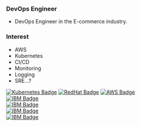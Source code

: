 ### DevOps Engineer
- DevOps Engineer in the E-commerce industry.

### Interest
- AWS
- Kubernetes
- CI/CD
- Monitoring
- Logging
- SRE...?


[![Kubernetes Badge](https://img.shields.io/badge/-Kubernetes-%23A9225C?logo=kubernetes&logoColor=white)](https://www.credly.com/badges/8ccd47b5-18f3-4252-bcab-0833b31e22f6)
[![RedHat Badge](https://img.shields.io/badge/-RHCE-%23EE0000?logo=Red-Hat&logoColor=white)](https://github.com/raphaelIl/study/blob/master/myStory/Certificate%20Files/RHCE-1.jpg)
[![AWS Badge](https://img.shields.io/badge/-AWS-%23232F3E?logo=Amazon-AWS&logoColor=white)](https://docs.aws.amazon.com/)  
[![IBM Badge](https://img.shields.io/badge/-IBMCloudPrivate.FoundationTechnology-%23052FAD?logo=IBM&logoColor=white)](https://www.credly.com/badges/8eef2f68-dee1-4880-a9b8-61c0c73c38b5/public_url)  
[![IBM Badge](https://img.shields.io/badge/-IBMCloudPrivate.InfrastructureArchitecture-%23052FAD?logo=IBM&logoColor=white)](https://www.credly.com/badges/00c8e8d0-c5b3-448b-bbb2-10b1e3ef25a0/public_url)  
[![IBM Badge](https://img.shields.io/badge/-IBMCloudPrivate.InstallationConfiguration-%23052FAD?logo=IBM&logoColor=white)](https://www.credly.com/badges/9194058a-9e34-45b8-803a-2e8a3c07a665/public_url)  
[![IBM Badge](https://img.shields.io/badge/-IBMCloudPrivate.ContinuousIntegrationContinuousDeliveryPipelines-%23052FAD?logo=IBM&logoColor=white)](https://www.credly.com/badges/74304683-bd54-4441-90ec-624b94c835ae/public_url)  

